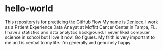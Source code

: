 # hello-world
This repository is for practicing the GitHub Flow
My name is Deniece.  I work as a Patient Experience Data Analyst at Moffitt Cancer Center in Tampa, FL. 
I have a statistics and data analytics background.  I never liked computer science in school but I love it now. Go figures.
My faith is very important to me and is central to my life.  I'm generally and genuinely happy.
